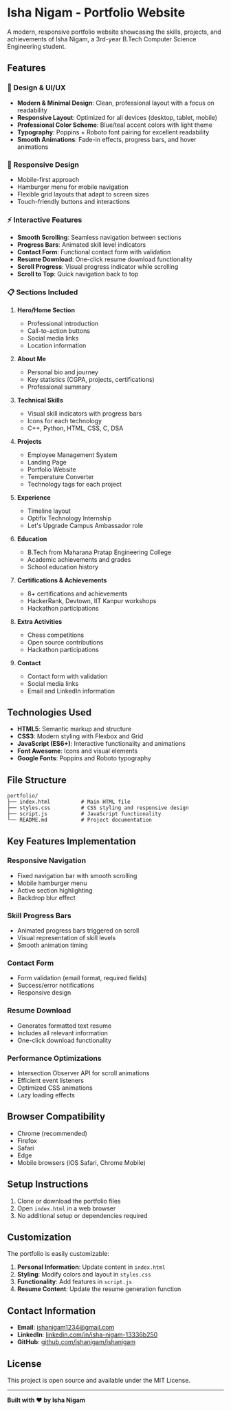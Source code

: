 # Isha Nigam - Portfolio Website

A modern, responsive portfolio website showcasing the skills, projects, and achievements of Isha Nigam, a 3rd-year B.Tech Computer Science Engineering student.

## Features

### 🎨 Design & UI/UX
- **Modern & Minimal Design**: Clean, professional layout with a focus on readability
- **Responsive Layout**: Optimized for all devices (desktop, tablet, mobile)
- **Professional Color Scheme**: Blue/teal accent colors with light theme
- **Typography**: Poppins + Roboto font pairing for excellent readability
- **Smooth Animations**: Fade-in effects, progress bars, and hover animations

### 📱 Responsive Design
- Mobile-first approach
- Hamburger menu for mobile navigation
- Flexible grid layouts that adapt to screen sizes
- Touch-friendly buttons and interactions

### ⚡ Interactive Features
- **Smooth Scrolling**: Seamless navigation between sections
- **Progress Bars**: Animated skill level indicators
- **Contact Form**: Functional contact form with validation
- **Resume Download**: One-click resume download functionality
- **Scroll Progress**: Visual progress indicator while scrolling
- **Scroll to Top**: Quick navigation back to top

### 📋 Sections Included

1. **Hero/Home Section**
   - Professional introduction
   - Call-to-action buttons
   - Social media links
   - Location information

2. **About Me**
   - Personal bio and journey
   - Key statistics (CGPA, projects, certifications)
   - Professional summary

3. **Technical Skills**
   - Visual skill indicators with progress bars
   - Icons for each technology
   - C++, Python, HTML, CSS, C, DSA

4. **Projects**
   - Employee Management System
   - Landing Page
   - Portfolio Website
   - Temperature Converter
   - Technology tags for each project

5. **Experience**
   - Timeline layout
   - Optifix Technology Internship
   - Let's Upgrade Campus Ambassador role

6. **Education**
   - B.Tech from Maharana Pratap Engineering College
   - Academic achievements and grades
   - School education history

7. **Certifications & Achievements**
   - 8+ certifications and achievements
   - HackerRank, Devtown, IIT Kanpur workshops
   - Hackathon participations

8. **Extra Activities**
   - Chess competitions
   - Open source contributions
   - Hackathon participations

9. **Contact**
   - Contact form with validation
   - Social media links
   - Email and LinkedIn information

## Technologies Used

- **HTML5**: Semantic markup and structure
- **CSS3**: Modern styling with Flexbox and Grid
- **JavaScript (ES6+)**: Interactive functionality and animations
- **Font Awesome**: Icons and visual elements
- **Google Fonts**: Poppins and Roboto typography

## File Structure

```
portfolio/
├── index.html          # Main HTML file
├── styles.css          # CSS styling and responsive design
├── script.js           # JavaScript functionality
└── README.md           # Project documentation
```

## Key Features Implementation

### Responsive Navigation
- Fixed navigation bar with smooth scrolling
- Mobile hamburger menu
- Active section highlighting
- Backdrop blur effect

### Skill Progress Bars
- Animated progress bars triggered on scroll
- Visual representation of skill levels
- Smooth animation timing

### Contact Form
- Form validation (email format, required fields)
- Success/error notifications
- Responsive design

### Resume Download
- Generates formatted text resume
- Includes all relevant information
- One-click download functionality

### Performance Optimizations
- Intersection Observer API for scroll animations
- Efficient event listeners
- Optimized CSS animations
- Lazy loading effects

## Browser Compatibility

- Chrome (recommended)
- Firefox
- Safari
- Edge
- Mobile browsers (iOS Safari, Chrome Mobile)

## Setup Instructions

1. Clone or download the portfolio files
2. Open `index.html` in a web browser
3. No additional setup or dependencies required

## Customization

The portfolio is easily customizable:

1. **Personal Information**: Update content in `index.html`
2. **Styling**: Modify colors and layout in `styles.css`
3. **Functionality**: Add features in `script.js`
4. **Resume Content**: Update the resume generation function

## Contact Information

- **Email**: ishanigam1234@gmail.com
- **LinkedIn**: [linkedin.com/in/isha-nigam-13336b250](https://linkedin.com/in/isha-nigam-13336b250)
- **GitHub**: [github.com/ishanigam/ishanigam](https://github.com/ishanigam/ishanigam)

## License

This project is open source and available under the MIT License.

---

**Built with ❤️ by Isha Nigam**
